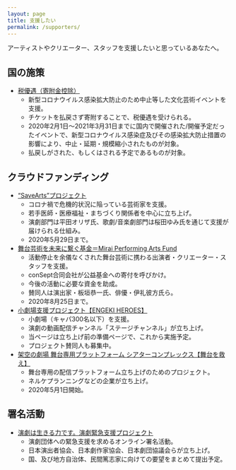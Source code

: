 ```yaml
---
layout: page
title: 支援したい
permalink: /supporters/
---
```

アーティストやクリエーター、スタッフを支援したいと思っているあなたへ。
## 国の施策
* [税優遇（寄附金控除）](https://www.bunka.go.jp/koho_hodo_oshirase/sonota_oshirase/pdf/20200422_01.pdf)
	* 新型コロナウイルス感染拡大防止のため中止等した文化芸術イベントを支援。
	* チケットを払戻さず寄附することで、税優遇を受けられる。
	* 2020年2月1日〜2021年3月31日までに国内で開催された/開催予定だったイベントで、新型コロナウイルス感染症及びその感染拡大防止措置の影響により、中止・延期・規模縮小されたものが対象。
	* 払戻しがされた、もしくはされる予定であるものが対象。
	
## クラウドファンディング
* [“SaveArts”プロジェクト](https://readyfor.jp/projects/SaveArts)
	* コロナ禍で危機的状況に陥っている芸術家を支援。
	* 若手医師・医療福祉・まちづくり関係者を中心に立ち上げ。
	* 演劇部門は平田オリザ氏、歌劇/音楽劇部門は桜田ゆみ氏を通じて支援が届けられる仕組み。
	* 2020年5月29日まで。
* [舞台芸術を未来に繋ぐ基金＝Mirai Performing Arts Fund](https://motion-gallery.net/projects/butainomirai)
	* 活動停止を余儀なくされた舞台芸術に携わる出演者・クリエーター・スタッフを支援。
	* conSept合同会社が公益基金への寄付を呼びかけ。
	* 今後の活動に必要な資金を助成。
	* 賛同人は演出家・板垣恭一氏、俳優・伊礼彼方氏ら。
	* 2020年8月25日まで。
* [小劇場支援プロジェクト【ENGEKI HEROES】](https://note.com/stage_ch/n/nb0fc0d87764c?fbclid=IwAR0rLP7esN6uxoGG3lFAf_g-IypAnB67vA3TqphbHTClgtio7vWFq4oNkuY)
	* 小劇場（キャパ300名以下）を支援。
	* 演劇の動画配信チャンネル「ステージチャンネル」が立ち上げ。
	* 当ページは立ち上げ前の準備ページで、これから実施予定。
	* プロジェクト賛同人も募集中。
* [架空の劇場 舞台専用プラットフォーム シアターコンプレックス【舞台を救え】](https://fanbeats.jp/collaboration/theater-complex?fbclid=IwAR2KNbt9_qxnTFcao3aFwdXdlXF8kgTEV4T9oFYXd2rWc6v5hB3S5cSbeuA)
	* 舞台専用の配信プラットフォーム立ち上げのためのプロジェクト。
	* ネルケプランニングなどの企業が立ち上げ。
	* 2020年5月1日開始。

## 署名活動
* [演劇は生きる力です。演劇緊急支援プロジェクト](https://www.change.org/p/政府-演劇は生きる力です-演劇緊急支援プロジェクト?utm_content=cl_sharecopy_21808360_ja-JP%3Av1&recruiter=1081876089&recruited_by_id=367797f0-8850-11ea-95d1-59891ccab7c3&utm_source=share_petition&utm_medium=copylink&utm_campaign=psf_combo_share_initial&utm_term=psf_combo_share_initial&fbclid=IwAR0kuKNMihhVdPIvsJ0LV-B7NQTMAZGOuTZ5HUj0UIvUxdIV8O9qxD5g4yE)
	* 演劇団体への緊急支援を求めるオンライン署名活動。
	* 日本演出者協会、日本劇作家協会、日本劇団協議会らが立ち上げ。
	* 国、及び地方自治体、民間篤志家に向けての要望をまとめて提出予定。